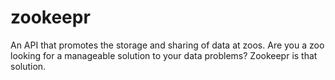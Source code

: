 # zookeepr
An API that promotes the storage and sharing of data at zoos. Are you a zoo looking for a manageable solution to your data problems? Zookeepr is that solution.
